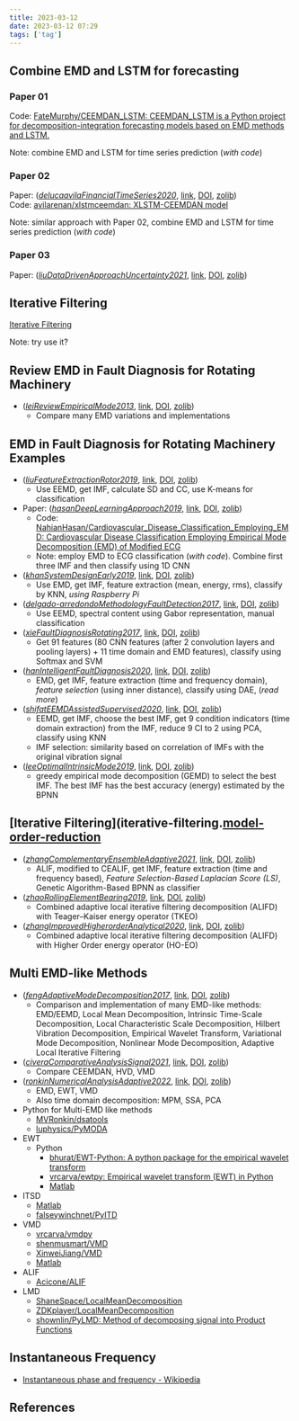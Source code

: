 ```yaml
---
title: 2023-03-12
date: 2023-03-12 07:29
tags: ['tag']
---
```


## Combine EMD and LSTM for forecasting

### Paper 01

Code: [FateMurphy/CEEMDAN\_LSTM: CEEMDAN\_LSTM is a Python project for decomposition-integration forecasting models based on EMD methods and LSTM.](https://github.com/FateMurphy/CEEMDAN_LSTM)

Note: combine EMD and LSTM for time series prediction (_with code_)

### Paper 02

Paper: (_[delucaavilaFinancialTimeSeries2020](zotero://select/library/items/EQC622MT)_, [link](), [DOI](https://doi.org/10.1007/978-3-030-61380-8_38), [zolib](https://www.zotero.org/irosyadi/items/EQC622MT))  
Code: [avilarenan/xlstmceemdan: XLSTM-CEEMDAN model](https://github.com/avilarenan/xlstmceemdan)

Note: similar approach with Paper 02, combine EMD and LSTM for time series prediction (_with code_)

### Paper 03

Paper: (_[liuDataDrivenApproachUncertainty2021](zotero://select/library/items/2PC33D5C)_, [link](), [DOI](https://doi.org/10/ghsz27), [zolib](https://www.zotero.org/irosyadi/items/2PC33D5C))

## Iterative Filtering

[Iterative Filtering](iterative-filtering.md)

Note: try use it?

## Review EMD in Fault Diagnosis for Rotating Machinery

- (_[leiReviewEmpiricalMode2013](zotero://select/library/items/IN4N8LQS)_, [link](), [DOI](https://doi.org/10.1016/j.ymssp.2012.09.015), [zolib](https://www.zotero.org/irosyadi/items/IN4N8LQS))
  - Compare many EMD variations and implementations

## EMD in Fault Diagnosis for Rotating Machinery Examples

- (_[liuFeatureExtractionRotor2019](zotero://select/library/items/MJX8MLAZ)_, [link](https://www.sciencedirect.com/science/article/pii/S0263224118311540), [DOI](https://doi.org/10.1016/j.measurement.2018.12.009), [zolib](https://www.zotero.org/irosyadi/items/MJX8MLAZ))
  - Use EEMD, get IMF, calculate SD and CC, use K-means for classification
- Paper: (_[hasanDeepLearningApproach2019](zotero://select/library/items/NLGED59D)_, [link](https://www.sciencedirect.com/science/article/pii/S1746809419301028), [DOI](https://doi.org/10.1016/j.bspc.2019.04.005), [zolib](https://www.zotero.org/irosyadi/items/NLGED59D))  
  - Code: [NahianHasan/Cardiovascular\_Disease\_Classification\_Employing\_EMD: Cardiovascular Disease Classification Employing Empirical Mode Decomposition (EMD) of Modified ECG](https://github.com/NahianHasan/Cardiovascular_Disease_Classification_Employing_EMD)  
  - Note: employ EMD to ECG classification (_with code_). Combine first three IMF and then classify using 1D CNN
- (_[khanSystemDesignEarly2019](zotero://select/library/items/7FCLYXIP)_, [link](), [DOI](https://doi.org/), [zolib](https://www.zotero.org/irosyadi/items/7FCLYXIP))
  - Use EMD, get IMF, feature extraction (mean, energy, rms), classify by KNN, _using Raspberry Pi_
- (_[delgado-arredondoMethodologyFaultDetection2017](zotero://select/library/items/KXXPT9ZF)_, [link](https://www.sciencedirect.com/science/article/pii/S0888327016302151), [DOI](https://doi.org/10.1016/j.ymssp.2016.06.032), [zolib](https://www.zotero.org/irosyadi/items/KXXPT9ZF))
  - Use EEMD, spectral content using Gabor representation, manual classification
- (_[xieFaultDiagnosisRotating2017](zotero://select/library/items/APQJB26Q)_, [link](https://www.hindawi.com/journals/sv/2017/3084197/), [DOI](https://doi.org/10.1155/2017/3084197), [zolib](https://www.zotero.org/irosyadi/items/APQJB26Q))
  - Get 91 features (80 CNN features (after 2 convolution layers and pooling layers) + 11 time domain and EMD features), classify using Softmax and SVM
- (_[hanIntelligentFaultDiagnosis2020](zotero://select/library/items/ZRKCCQ4M)_, [link](https://doi.org/10.1177/1461348419849279), [DOI](https://doi.org/10.1177/1461348419849279), [zolib](https://www.zotero.org/irosyadi/items/ZRKCCQ4M))
  - EMD, get IMF, feature extraction (time and frequency domain), _feature selection_ (using inner distance), classify using DAE, (_read more_)
- (_[shifatEEMDAssistedSupervised2020](zotero://select/library/items/3SY9BKJX)_, [link](https://link.springer.com/10.1007/s12206-020-2208-7), [DOI](https://doi.org/10/gqk2h9), [zolib](https://www.zotero.org/irosyadi/items/3SY9BKJX))
  - EEMD, get IMF, choose the best IMF, get 9 condition indicators (time domain extraction) from the IMF, reduce 9 CI to 2 using PCA, classify using KNN
  - IMF selection: similarity based on correlation of IMFs with the original vibration signal
- (_[leeOptimalIntrinsicMode2019](zotero://select/library/items/ZD6JQDTP)_, [link](https://www.mdpi.com/2076-3417/9/13/2587), [DOI](https://doi.org/10.3390/app9132587), [zolib](https://www.zotero.org/irosyadi/items/ZD6JQDTP))
  - greedy empirical mode decomposition (GEMD) to select the best IMF. The best IMF has the best accuracy (energy) estimated by the BPNN

## [Iterative Filtering](iterative-filtering.[model-order-reduction](digital-twin/model-order-reduction.md)

- (_[zhangComplementaryEnsembleAdaptive2021](zotero://select/library/items/ZBFL5KW5)_, [link](), [DOI](https://doi.org/10.1109/ACCESS.2021.3063555), [zolib](https://www.zotero.org/irosyadi/items/ZBFL5KW5))
  - ALIF, modified to CEALIF, get IMF, feature extraction (time and frequency based), _Feature Selection-Based Laplacian Score (LS)_, Genetic Algorithm-Based BPNN as classifier
- (_[zhaoRollingElementBearing2019](zotero://select/library/items/2H9NMKAZ)_, [link](https://doi.org/10.1007/s11668-019-00723-w), [DOI](https://doi.org/10.1007/s11668-019-00723-w), [zolib](https://www.zotero.org/irosyadi/items/2H9NMKAZ))
  - Combined adaptive local iterative filtering decomposition (ALIFD) with Teager–Kaiser energy operator (TKEO)
- (_[zhangImprovedHigherorderAnalytical2020](zotero://select/library/items/QFG6QP55)_, [link](https://www.extrica.com/article/20794), [DOI](https://doi.org/10.21595/jve.2019.20794), [zolib](https://www.zotero.org/irosyadi/items/QFG6QP55))
  - Combined adaptive local iterative filtering decomposition (ALIFD) with Higher Order energy operator (HO-EO)

## Multi EMD-like Methods

- (_[fengAdaptiveModeDecomposition2017](zotero://select/library/items/47M5SHTD)_, [link](), [DOI](https://doi.org/10.1109/ACCESS.2017.2766232), [zolib](https://www.zotero.org/irosyadi/items/47M5SHTD))
  - Comparison and implementation of many EMD-like methods: EMD/EEMD, Local Mean Decomposition, Intrinsic Time-Scale Decomposition, Local Characteristic Scale Decomposition, Hilbert Vibration Decomposition, Empirical Wavelet Transform, Variational Mode Decomposition, Nonlinear Mode Decomposition, Adaptive Local Iterative Filtering
- (_[civeraComparativeAnalysisSignal2021](zotero://select/library/items/BEDFA55P)_, [link](https://www.ncbi.nlm.nih.gov/pmc/articles/PMC7962053/), [DOI](https://doi.org/10.3390/s21051825), [zolib](https://www.zotero.org/irosyadi/items/BEDFA55P))
  - Compare CEEMDAN, HVD, VMD 
- (_[ronkinNumericalAnalysisAdaptive2022](zotero://select/library/items/XAA7BZUI)_, [link](https://aip.scitation.org/doi/abs/10.1063/5.0081371), [DOI](https://doi.org/10.1063/5.0081371), [zolib](https://www.zotero.org/irosyadi/items/XAA7BZUI))
  - EMD, EWT, VMD 
  - Also time domain decomposition: MPM, SSA, PCA
- Python for Multi-EMD like methods
    - [MVRonkin/dsatools](https://github.com/MVRonkin/dsatools)
    - [luphysics/PyMODA](https://github.com/luphysics/PyMODA)
- EWT
    - Python
      - [bhurat/EWT-Python: A python package for the empirical wavelet transform](https://github.com/bhurat/EWT-Python)
      - [vrcarva/ewtpy: Empirical wavelet transform (EWT) in Python](https://github.com/vrcarva/ewtpy)
      - [Matlab](https://www.mathworks.com/matlabcentral/fileexchange/42141-empirical-wavelet-transforms)
- ITSD
  - [Matlab](https://www.mathworks.com/matlabcentral/fileexchange/69380-intrinsic-time-scale-decomposition-itd?s_tid=blogs_rc_4)
  - [falseywinchnet/PyITD](https://github.com/falseywinchnet/PyITD)
- VMD
  - [vrcarva/vmdpy](https://github.com/vrcarva/vmdpy)
  - [shenmusmart/VMD](https://github.com/shenmusmart/VMD_python)
  - [XinweiJiang/VMD](https://github.com/XinweiJiang/VMD)
  - [Matlab](https://www.mathworks.com/matlabcentral/fileexchange/44765-variational-mode-decomposition)
- ALIF
  - [Acicone/ALIF](https://github.com/Acicone/ALIF)
- LMD 
  - [ShaneSpace/LocalMeanDecomposition](https://github.com/ShaneSpace/LocalMeanDecomposition)
  - [ZDKplayer/LocalMeanDecomposition](https://github.com/ZDKplayer/LocalMeanDecomposition)
  - [shownlin/PyLMD: Method of decomposing signal into Product Functions](https://github.com/shownlin/PyLMD)

## Instantaneous Frequency

- [Instantaneous phase and frequency - Wikipedia](https://en.wikipedia.org/wiki/Instantaneous_phase_and_frequency)

## References
